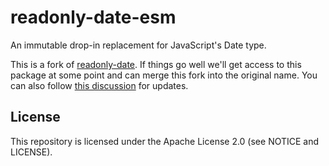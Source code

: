 # readonly-date-esm

An immutable drop-in replacement for JavaScript's Date type.

This is a fork of [readonly-date](https://www.npmjs.com/package/readonly-date).
If things go well we'll get access to this package at some point and can merge
this fork into the original name. You can also follow [this discussion](https://github.com/cosmos/cosmjs/issues/1869) for updates.

## License

This repository is licensed under the Apache License 2.0 (see NOTICE and LICENSE).
